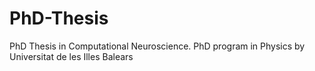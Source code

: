 # PhD-Thesis
PhD Thesis in Computational Neuroscience. PhD program in Physics by Universitat de les Illes Balears
